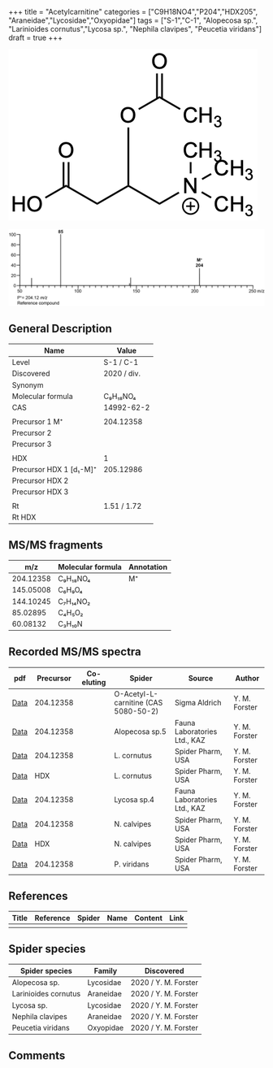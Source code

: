 +++
title = "Acetylcarnitine"
categories = ["C9H18NO4","P204","HDX205",
"Araneidae","Lycosidae","Oxyopidae"]
tags = ["S-1","C-1",
"Alopecosa sp.",
"Larinioides cornutus","Lycosa sp.",
"Nephila clavipes",
"Peucetia viridans"]
draft = true
+++

![](/img/Acetylcarnitine.png)

![](/img_MSMS/204_Acetylcarnitine.png)

## General Description

| Name                    | Value       |
|-------------------------|-------------|
| Level                   | S-1 / C-1           |
| Discovered              | 2020 / div. |
| Synonym                 |             |
| Molecular formula       | C₉H₁₈NO₄    |
| CAS                     | 14992-62-2  |
|                         |             |
| Precursor 1  M⁺         | 204.12358   |
| Precursor 2             |             |
| Precursor 3             |             |
|                         |             |
| HDX                     | 1           |
| Precursor HDX 1 [d₁-M]⁺ | 205.12986   |
| Precursor HDX 2         |             |
| Precursor HDX 3         |             |
|                         |             |
| Rt                      | 1.51 / 1.72 |
| Rt HDX                  |             |

## MS/MS fragments

| m/z       | Molecular formula | Annotation |
|-----------|-------------------|------------|
| 204.12358 | C₉H₁₈NO₄          | M⁺         |
| 145.05008 | C₆H₉O₄            |            |
| 144.10245 | C₇H₁₄NO₂          |            |
| 85.02895  | C₄H₅O₂            |            |
| 60.08132  | C₃H₁₀N            |            |

## Recorded MS/MS spectra

| pdf                                       | Precursor | Co-eluting | Spider                               | Source        | Author        |
|-------------------------------------------|-----------|------------|--------------------------------------|---------------|---------------|
| [Data](/pdf/204_Acetylcarnitine_1-51.pdf) | 204.12358 |            | O-Acetyl-L-carnitine (CAS 5080-50-2) | Sigma Aldrich | Y. M. Forster |
| [Data](/pdf/Alopecosa-sp5/204_Acetylcarnitine_Al-sp5.pdf) | 204.12358 |           | Alopecosa sp.5 | Fauna Laboratories Ltd., KAZ | Y. M. Forster |
| [Data](/pdf/L-cornutus/204_Acetylcarnitine_Lc.pdf) | 204.12358 |           | L. cornutus | Spider Pharm, USA | Y. M. Forster |
| [Data](/pdf/L-cornutus/204_Acetylcarnitine_Lc_HDX.pdf) | HDX |           | L. cornutus | Spider Pharm, USA | Y. M. Forster |
| [Data](/pdf/Lycosa-sp4/204_Acetylcarnitine_Ly-sp4.pdf) | 204.12358 |           | Lycosa sp.4 | Fauna Laboratories Ltd., KAZ | Y. M. Forster |
| [Data](/pdf/N-clavipes/204_Acetylcarnitine_Nc.pdf) | 204.12358 |           | N. calvipes| Spider Pharm, USA | Y. M. Forster |
| [Data](/pdf/N-clavipes/204_Acetylcarnitine_Nc_HDX.pdf) | HDX |           | N. calvipes| Spider Pharm, USA | Y. M. Forster |
| [Data](/pdf/P-viridans/204_Acetylcarnitine_Pv.pdf) | 204.12358 |           | P. viridans | Spider Pharm, USA | Y. M. Forster |

## References

| Title | Reference | Spider | Name | Content | Link |
|-------|-----------|--------|------|---------|------|
|       |           |        |      |         |      |

## Spider species

| Spider species       | Family    | Discovered           |
|----------------------|-----------|----------------------|
| Alopecosa sp.        | Lycosidae | 2020 / Y. M. Forster |
| Larinioides cornutus | Araneidae | 2020 / Y. M. Forster |
| Lycosa sp.           | Lycosidae | 2020 / Y. M. Forster |
| Nephila clavipes     | Araneidae | 2020 / Y. M. Forster |
| Peucetia viridans    | Oxyopidae | 2020 / Y. M. Forster |

## Comments